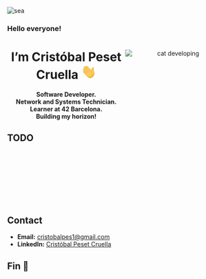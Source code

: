 ![sea](https://github.com/ElPatatin/ElPatatin/assets/43825378/f4a35d29-e52b-4e74-8237-05296f12345b)

### Hello everyone! 

<div align="center">
<img src="https://media.giphy.com/media/v1.Y2lkPTc5MGI3NjExNW5mMW5naWdpbnRtZXFlZTk3dnc1amlmNTliZzRxejhzbjJlejY2eSZlcD12MV9pbnRlcm5hbF9naWZfYnlfaWQmY3Q9Zw/13HBDT4QSTpveU/giphy.gif"
     alt="cat developing" align="right" width="230" height="170">
<h1 align="center">I’m Cristóbal Peset Cruella <img width="35" src="https://github.com/1999AZZAR/1999AZZAR/blob/main/resources/img/waving.gif"></h1>
<h4 align="center">Software Developer.<br>Network and Systems Technician.<br>Learner at 42 Barcelona.<br>Building my horizon!</h4>
</div>

## TODO
<br><br><br><br><br><br><br>


## Contact
- **Email:** [cristobalpes1@gmail.com](mailto:cristobalpes1@gmail.com)
- **LinkedIn:** [Cristóbal Peset Cruella](https://www.linkedin.com/in/cristope/)

## Fin 🥔
